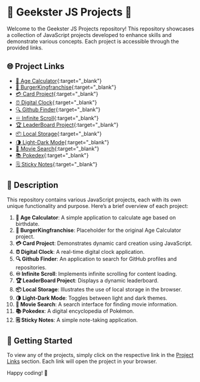 # 🌟 Geekster JS Projects 🌟

Welcome to the Geekster JS Projects repository! This repository showcases a collection of JavaScript projects developed to enhance skills and demonstrate various concepts. Each project is accessible through the provided links.

## 🌐 Project Links

- [🎂 Age Calculator](https://satyajit5007.github.io/Geekster-JS-Projects/Age_Calculator/){:target="_blank"}
- [🍔 BurgerKingfranchise](https://satyajit5007.github.io/Geekster-JS-Projects/BurgerKingfranchise/){:target="_blank"}
- [💳 Card Project](https://satyajit5007.github.io/Geekster-JS-Projects/Card_Project/){:target="_blank"}
- [⏰ Digital Clock](https://satyajit5007.github.io/Geekster-JS-Projects/DigitalClock/){:target="_blank"}
- [🔍 Github Finder](https://satyajit5007.github.io/Geekster-JS-Projects/Github_Finder/){:target="_blank"}
- [♾️ Infinite Scroll](https://satyajit5007.github.io/Geekster-JS-Projects/Infinite_Scroll/){:target="_blank"}
- [🏆 LeaderBoard Project](https://satyajit5007.github.io/Geekster-JS-Projects/LeaderBoard%20Project/){:target="_blank"}
- [📦 Local Storage](https://satyajit5007.github.io/Geekster-JS-Projects/Local_Storge/){:target="_blank"}
- [🌗 Light-Dark Mode](https://satyajit5007.github.io/Geekster-JS-Projects/Light-Dark_Mode/){:target="_blank"}
- [🎥 Movie Search](https://satyajit5007.github.io/Geekster-JS-Projects/Moive_Search/){:target="_blank"}
- [📚 Pokedex](https://satyajit5007.github.io/Geekster-JS-Projects/Pokedex/){:target="_blank"}
- [🗒️ Sticky Notes](https://satyajit5007.github.io/Geekster-JS-Projects/Sticky_Notes/){:target="_blank"}

## 📝 Description

This repository contains various JavaScript projects, each with its own unique functionality and purpose. Here’s a brief overview of each project:


1. **🎂 Age Calculator**: A simple application to calculate age based on birthdate.
2. **🍔 BurgerKingfranchise**: Placeholder for the original Age Calculator project.
3. **💳 Card Project**: Demonstrates dynamic card creation using JavaScript.
4. **⏰ Digital Clock**: A real-time digital clock application.
5. **🔍 Github Finder**: An application to search for GitHub profiles and repositories.
6. **♾️ Infinite Scroll**: Implements infinite scrolling for content loading.
7. **🏆 LeaderBoard Project**: Displays a dynamic leaderboard.
8. **📦 Local Storage**: Illustrates the use of local storage in the browser.
9. **🌗 Light-Dark Mode**: Toggles between light and dark themes.
10. **🎥 Movie Search**: A search interface for finding movie information.
11. **📚 Pokedex**: A digital encyclopedia of Pokémon.
12. **🗒️ Sticky Notes**: A simple note-taking application.

## 🚀 Getting Started

To view any of the projects, simply click on the respective link in the [Project Links](#-project-links) section. Each link will open the project in your browser.

Happy coding! 🎉
